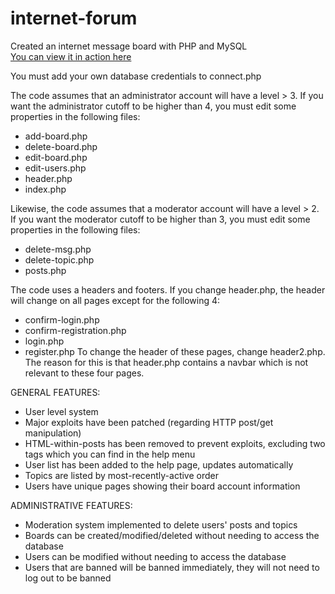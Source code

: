 internet-forum
==============

Created an internet message board with PHP and MySQL <br />
<a href="http://www.stephenmarcok.com/boards">You can view it in action here</a>

You must add your own database credentials to connect.php

The code assumes that an administrator account will have a level > 3. If you want the administrator cutoff to be higher than 4, you must edit some properties in the following files:
* add-board.php
* delete-board.php
* edit-board.php
* edit-users.php
* header.php
* index.php

Likewise, the code assumes that a moderator account will have a level > 2. If you want the moderator cutoff to be higher than 3, you must edit some properties in the following files:
* delete-msg.php
* delete-topic.php
* posts.php

The code uses a headers and footers. If you change header.php, the header will change on all pages except for the following 4:
* confirm-login.php
* confirm-registration.php
* login.php
* register.php
To change the header of these pages, change header2.php.
<br />The reason for this is that header.php contains a navbar which is not relevant to these four pages.

GENERAL FEATURES:
* User level system 
* Major exploits have been patched (regarding HTTP post/get manipulation)
* HTML-within-posts has been removed to prevent exploits, excluding two tags which you can find in the help menu
* User list has been added to the help page, updates automatically
* Topics are listed by most-recently-active order
* Users have unique pages showing their board account information

ADMINISTRATIVE FEATURES:
* Moderation system implemented to delete users' posts and topics
* Boards can be created/modified/deleted without needing to access the database
* Users can be modified without needing to access the database
* Users that are banned will be banned immediately, they will not need to log out to be banned
